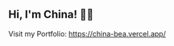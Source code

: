 ## Hi, I'm China! 👋🌸    

<!-- A Dreamer, developer, and explorer of all things. -->
<!-- > _"Make the most of yourself.... for that is all there is of you." -- Ralph Waldo Emerson_  -->

Visit my Portfolio: https://china-bea.vercel.app/
